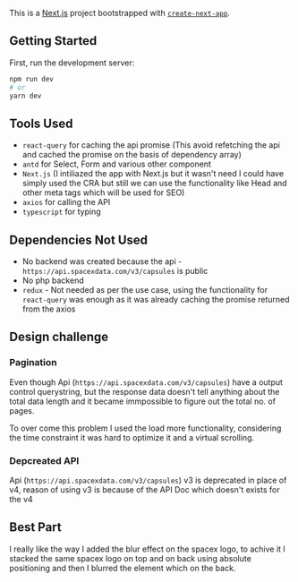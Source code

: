 This is a [Next.js](https://nextjs.org/) project bootstrapped with [`create-next-app`](https://github.com/vercel/next.js/tree/canary/packages/create-next-app).

## Getting Started

First, run the development server:

```bash
npm run dev
# or
yarn dev
```
## Tools Used

- `react-query` for caching the api promise (This avoid refetching the api and cached the promise on the basis of dependency array)
- `antd` for Select, Form and various other component
- `Next.js` (I intiliazed the app with Next.js but it wasn't need I could have simply used the CRA but still we can use the functionality like Head and other meta tags which will be used for SEO)
- `axios` for calling the API
- `typescript` for typing

## Dependencies Not Used

- No backend was created because the api - `https://api.spacexdata.com/v3/capsules` is public
- No php backend
- `redux` - Not needed as per the use case, using the functionality for `react-query` was enough as it was already caching the promise returned from the axios

## Design challenge

### Pagination

Even though Api (`https://api.spacexdata.com/v3/capsules`) have a output control querystring, but the response data doesn't tell anything about the total data length and it became immpossible to figure out the total no. of pages.

To over come this problem I used the load more functionality, considering the time constraint it was hard to optimize it and a virtual scrolling.

### Depcreated API
Api (`https://api.spacexdata.com/v3/capsules`) v3 is deprecated in place of v4, reason of using v3 is because of the API Doc which doesn't exists for the v4


## Best Part

I really like the way I added the blur effect on the spacex logo, to achive it I stacked the same spacex logo on top and on back using absolute positioning and then I blurred the element which on the back.